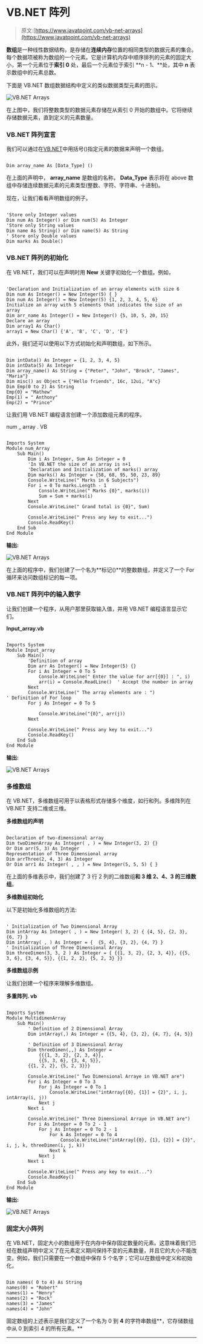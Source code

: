 # VB.NET 阵列

> 原文:[https://www.javatpoint.com/vb-net-arrays](https://www.javatpoint.com/vb-net-arrays)

**数组**是一种线性数据结构，是存储在**连续内存**位置的相同类型的数据元素的集合。每个数据项被称为数组的一个元素。它是计算机内存中顺序排列的元素的固定大小，第一个元素位于**索引 0** 处，最后一个元素位于索引 **n - 1、**处，其中 **n** 表示数组中的元素总数。

下面是 VB.NET 数组数据结构中定义的类似数据类型元素的图示。

![VB.NET Arrays](img/4c6546639b31d76372e35397e63cc7c0.png)

在上图中，我们将整数类型的数据元素存储在从索引 0 开始的数组中。它将继续存储数据元素，直到定义的元素数量。

### VB.NET 阵列宣言

我们可以通过在[VB.NET](https://www.javatpoint.com/vb-net)中用括号()指定元素的数据来声明一个数组。

```

Dim array_name As [Data_Type] ()

```

在上面的声明中， **array_name** 是数组的名称， **Data_Type** 表示将在 above 数组中存储连续数据元素的元素类型(整数、字符、字符串、十进制)。

现在，让我们看看声明数组的例子。

```

'Store only Integer values
Dim num As Integer() or Dim num(5) As Integer
'Store only String values
Dim name As String() or Dim name(5) As String
' Store only Double values
Dim marks As Double()

```

### VB.NET 阵列的初始化

在 VB.NET，我们可以在声明时用 **New** 关键字初始化一个数组。例如，

```

'Declaration and Initialization of an array elements with size 6
Dim num As Integer() = New Integer(5) { }
Dim num As Integer() = New Integer(5) {1, 2, 3, 4, 5, 6} 
Initialize an array with 5 elements that indicates the size of an array
Dim arr_name As Integer() = New Integer() {5, 10, 5, 20, 15}
Declare an array
Dim array1 As Char()
array1 = New Char() {'A', 'B', 'C', 'D', 'E'}

```

此外，我们还可以使用以下方式初始化和声明数组，如下所示。

```

Dim intData() As Integer = {1, 2, 3, 4, 5}
Dim intData(5) As Integer
Dim array_name() As String = {"Peter", "John", "Brock", "James", "Maria"}
Dim misc() as Object = {"Hello friends", 16c, 12ui, "A"c}
Dim Emp(0 to 2) As String
Emp{0} = "Mathew"
Emp(1) = " Anthony"
Emp(2) = "Prince"

```

让我们用 VB.NET 编程语言创建一个添加数组元素的程序。

num _ array . VB

```

Imports System
Module num_Array
    Sub Main()
        Dim i As Integer, Sum As Integer = 0
        'In VB.NET the size of an array is n+1
        'Declaration and Initialization of marks() array
        Dim marks() As Integer = {58, 68, 95, 50, 23, 89}
        Console.WriteLine(" Marks in 6 Subjects")
        For i = 0 To marks.Length - 1
            Console.WriteLine(" Marks {0}", marks(i))
            Sum = Sum + marks(i)
        Next
        Console.WriteLine(" Grand total is {0}", Sum)

        Console.WriteLine(" Press any key to exit...")
        Console.ReadKey()
    End Sub
End Module

```

**输出:**

![VB.NET Arrays](img/30900317472197874850564133fcbe86.png)

在上面的程序中，我们创建了一个名为**标记()**的整数数组，并定义了一个 For 循环来访问数组标记的每一项。

### VB.NET 阵列中的输入数字

让我们创建一个程序，从用户那里获取输入值，并用 VB.NET 编程语言显示它们。

**Input_array.vb**

```

Imports System
Module Input_array
    Sub Main()
        'Definition of array
        Dim arr As Integer() = New Integer(5) {}
        For i As Integer = 0 To 5
            Console.WriteLine(" Enter the value for arr[{0}] : ", i)
            arr(i) = Console.ReadLine()  ' Accept the number in array 
        Next
        Console.WriteLine(" The array elements are : ")
' Definition of For loop
        For j As Integer = 0 To 5

            Console.WriteLine("{0}", arr(j))
        Next

        Console.WriteLine(" Press any key to exit...")
        Console.ReadKey()
    End Sub
End Module

```

**输出:**

![VB.NET Arrays](img/b7a1c24b5f1649488520c8b4f8528fb9.png)

### 多维数组

在 VB.NET，多维数组可用于以表格形式存储多个维度，如行和列。多维阵列在 VB.NET 支持二维或三维。

**多维数组的声明**

```

Declaration of two-dimensional array
Dim twoDimenArray As Integer( , ) = New Integer(3, 2) {}
Or Dim arr(5, 3) As Integer
Representation of Three Dimensional array
Dim arrThree(2, 4, 3) As Integer
Or Dim arr1 As Integer( , , ) = New Integer(5, 5, 5) { }

```

在上面的多维表示中，我们创建了 3 行 2 列的二维数组**和 3 维 2、4、3 的三维数组**。

**多维数组初始化**

以下是初始化多维数组的方法:

```

' Initialization of Two Dimensional Array
Dim intArray As Integer( , ) = New Integer( 3, 2) { {4, 5}, {2, 3}, {6, 7} }
Dim intArray( , ) As Integer = {  {5, 4}, {3, 2}, {4, 7} }
' Initialization of Three Dimensional Array
Dim threeDimen(3, 3, 2 ) As Integer = { {{1, 3, 2}, {2, 3, 4}}, {{5, 3, 6}, {3, 4, 5}}, {{1, 2, 2}, {5, 2, 3} }} 

```

**多维数组示例**

让我们创建一个程序来理解多维数组。

**多重阵列. vb**

```

Imports System
Module MultidimenArray
    Sub Main()
        ' Definition of 2 Dimensional Array
        Dim intArray(,) As Integer = {{5, 4}, {3, 2}, {4, 7}, {4, 5}}

        ' Definition of 3 Dimensional Array
        Dim threeDimen(,,) As Integer =
            {{{1, 3, 2}, {2, 3, 4}},
            {{5, 3, 6}, {3, 4, 5}},
        {{1, 2, 2}, {5, 2, 3}}}

        Console.WriteLine(" Two Dimensional Arraye in VB.NET are")
        For i As Integer = 0 To 3
            For j As Integer = 0 To 1
                Console.WriteLine("intArray[{0}, {1}] = {2}", i, j, intArray(i, j))
            Next j
        Next i

        Console.WriteLine(" Three Dimensional Arraye in VB.NET are")
        For i As Integer = 0 To 2 - 1
            For j As Integer = 0 To 2 - 1
                For k As Integer = 0 To 4
                    Console.WriteLine("intArray[{0}, {1}, {2}] = {3}", i, j, k, threeDimen(i, j, k))
                Next k
            Next j
        Next i

        Console.WriteLine(" Press any key to exit...")
        Console.ReadKey()
    End Sub
End Module

```

**输出:**

![VB.NET Arrays](img/bba4ba4bf168abd9f9f60b1960939256.png)

### 固定大小阵列

在 VB.NET，固定大小的数组用于在内存中保存固定数量的元素。这意味着我们已经在数组声明中定义了在元素定义期间保持不变的元素数量，并且它的大小不能改变。例如，我们只需要在一个数组中保存 5 个名字；它可以在数组中定义和初始化，

```

Dim names( 0 to 4) As String
names(0) = "Robert"
names(1) = "Henry"
names(2) = "Rock"
names(3) = "James"
names(4) = "John"

```

固定数组的上述表示是我们定义了一个名为 0 到 **4** 的字符串数组**，它存储数组中从 0 到索引 4 的所有元素。**

* * *